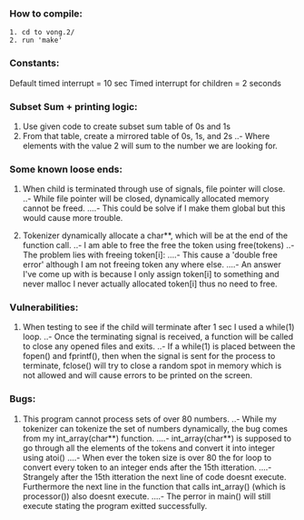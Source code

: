 ### How to compile:
	1. cd to vong.2/
	2. run 'make'

### Constants:
Default timed interrupt = 10 sec
Timed interrupt for children = 2 seconds

### Subset Sum + printing logic:
1. Use given code to create subset sum table of 0s and 1s
2. From that table, create a mirrored table of 0s, 1s, and 2s
    ..- Where elements with the value 2 will sum to the number we are looking for.

### Some known loose ends:
1. When child is terminated through use of signals, file pointer will close.
    ..- While file pointer will be closed, dynamically allocated memory cannot be freed.
        ....- This could be solve if I make them global but this would cause more trouble.

2. Tokenizer dynamically allocate a char**, which will be at the end of the function call.
    ..- I am able to free the free the token using free(tokens)
    ..- The problem lies with freeing token[i]:
        ....- This cause a 'double free error' although I am not freeing token any where else.
            ....- An answer I've come up with is because I only assign token[i] to something and never malloc I never actually allocated token[i] thus no need to free.

### Vulnerabilities:
1. When testing to see if the child will terminate after 1 sec I used a while(1) loop.
    ..- Once the terminating signal is received, a function will be called to close any opened files and exits.
    ..- If a while(1) is placed between the fopen() and fprintf(), then when the signal is sent for the process to terminate, fclose() will try to close a random spot in memory which is not allowed and will cause errors to be printed on the screen.

### Bugs:
1. This program cannot process sets of over 80 numbers.
    ..- While my tokenizer can tokenize the set of numbers dynamically, the bug comes from my int_array(char**) function.
        ....- int_array(char**) is supposed to go through all the elements of the tokens and convert it into integer using atoi()
            ....- When ever the token size is over 80 the for loop to convert every token to an integer ends after the 15th itteration. 
            ....- Strangely after the 15th itteration the next line of code doesnt execute. Furthermore the next line in the function that calls int_array() (which is processor()) also doesnt execute.
            ....- The perror in main() will still execute stating the program exitted successfully.
